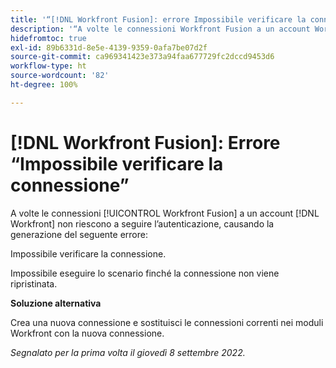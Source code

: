```yaml
---
title: '“[!DNL Workfront Fusion]: errore Impossibile verificare la connessione”'
description: '“A volte le connessioni Workfront Fusion a un account Workfront non riescono eseguire l’autenticazione, generando il seguente errore in determinate situazioni: Impossibile verificare la connessione.”'
hidefromtoc: true
exl-id: 89b6331d-8e5e-4139-9359-0afa7be07d2f
source-git-commit: ca969341423e373a94faa677729fc2dccd9453d6
workflow-type: ht
source-wordcount: '82'
ht-degree: 100%

---
```


# [!DNL Workfront Fusion]: Errore “Impossibile verificare la connessione”

<!--This article is live by request for the workaround-->

A volte le connessioni [!UICONTROL Workfront Fusion] a un account [!DNL Workfront] non riescono a seguire l’autenticazione, causando la generazione del seguente errore:

Impossibile verificare la connessione.

Impossibile eseguire lo scenario finché la connessione non viene ripristinata.

**Soluzione alternativa**

Crea una nuova connessione e sostituisci le connessioni correnti nei moduli Workfront con la nuova connessione.

_Segnalato per la prima volta il giovedì 8 settembre 2022._
